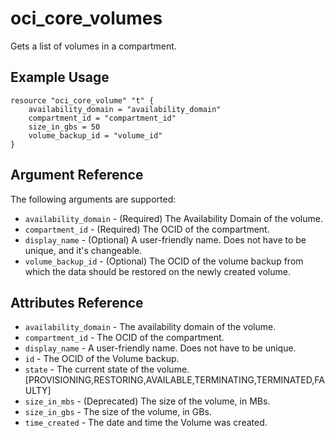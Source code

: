 # oci\_core\_volumes

Gets a list of volumes in a compartment.

## Example Usage

```
resource "oci_core_volume" "t" {
    availability_domain = "availability_domain"
    compartment_id = "compartment_id"
    size_in_gbs = 50
    volume_backup_id = "volume_id"
}
```

## Argument Reference

The following arguments are supported:

* `availability_domain` - (Required) The Availability Domain of the volume.
* `compartment_id` - (Required) The OCID of the compartment.
* `display_name` - (Optional) A user-friendly name. Does not have to be unique, and it's changeable.
* `volume_backup_id` - (Optional) The OCID of the volume backup from which the data should be restored on the newly created volume.

## Attributes Reference
* `availability_domain` - The availability domain of the volume.
* `compartment_id` - The OCID of the compartment.
* `display_name` - A user-friendly name. Does not have to be unique.
* `id` - The OCID of the Volume backup.
* `state` - The current state of the volume. [PROVISIONING,RESTORING,AVAILABLE,TERMINATING,TERMINATED,FAULTY]
* `size_in_mbs` - (Deprecated) The size of the volume, in MBs.
* `size_in_gbs` - The size of the volume, in GBs.
* `time_created` - The date and time the Volume was created.
